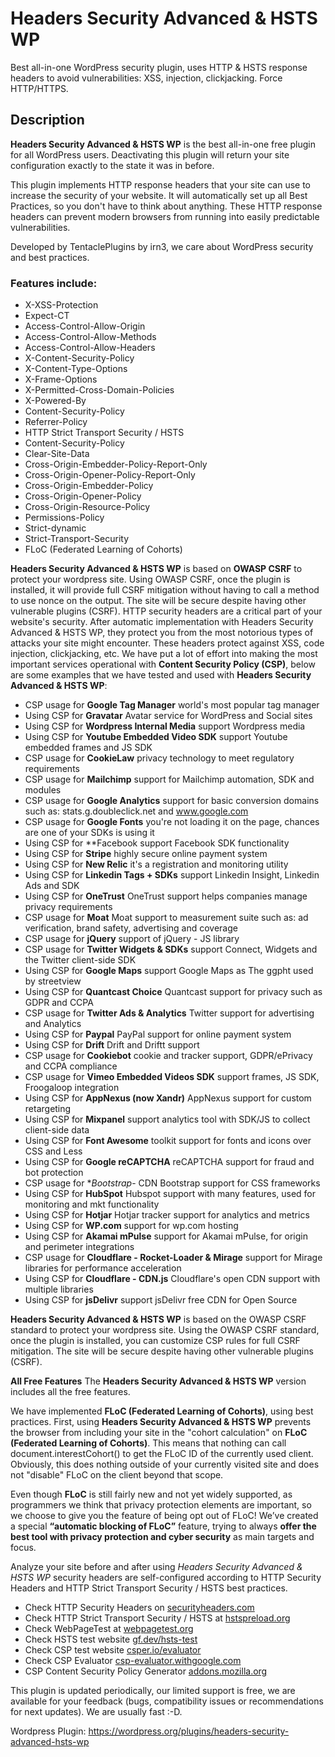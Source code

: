 # Headers Security Advanced & HSTS WP

Best all-in-one WordPress security plugin, uses HTTP & HSTS response headers to avoid vulnerabilities: XSS, injection, clickjacking. Force HTTP/HTTPS.

## Description

**Headers Security Advanced & HSTS WP** is the best all-in-one free plugin for all WordPress users. Deactivating this plugin will return your site configuration exactly to the state it was in before.

This plugin implements HTTP response headers that your site can use to increase the security of your website. It will automatically set up all Best Practices, so you don't have to think about anything. These HTTP response headers can prevent modern browsers from running into easily predictable vulnerabilities.

Developed by TentaclePlugins by irn3, we care about WordPress security and best practices.

### Features include:

- X-XSS-Protection
- Expect-CT
- Access-Control-Allow-Origin
- Access-Control-Allow-Methods
- Access-Control-Allow-Headers
- X-Content-Security-Policy
- X-Content-Type-Options
- X-Frame-Options
- X-Permitted-Cross-Domain-Policies
- X-Powered-By
- Content-Security-Policy
- Referrer-Policy
- HTTP Strict Transport Security / HSTS
- Content-Security-Policy
- Clear-Site-Data
- Cross-Origin-Embedder-Policy-Report-Only
- Cross-Origin-Opener-Policy-Report-Only
- Cross-Origin-Embedder-Policy
- Cross-Origin-Opener-Policy
- Cross-Origin-Resource-Policy
- Permissions-Policy
- Strict-dynamic
- Strict-Transport-Security
- FLoC (Federated Learning of Cohorts)

**Headers Security Advanced & HSTS WP** is based on **OWASP CSRF** to protect your wordpress site. Using OWASP CSRF, once the plugin is installed, it will provide full CSRF mitigation without having to call a method to use nonce on the output. The site will be secure despite having other vulnerable plugins (CSRF).
HTTP security headers are a critical part of your website's security. After automatic implementation with Headers Security Advanced & HSTS WP, they protect you from the most notorious types of attacks your site might encounter. These headers protect against XSS, code injection, clickjacking, etc.
We have put a lot of effort into making the most important services operational with **Content Security Policy (CSP)**, below are some examples that we have tested and used with **Headers Security Advanced & HSTS WP**:


- CSP usage for **Google Tag Manager**
  world's most popular tag manager
- Using CSP for **Gravatar**
  Avatar service for WordPress and Social sites
- Using CSP for **Wordpress Internal Media**
  support Wordpress media
- Using CSP for **Youtube Embedded Video SDK**
  support Youtube embedded frames and JS SDK
- CSP usage for **CookieLaw**
  privacy technology to meet regulatory requirements
- CSP usage for **Mailchimp**
  support for Mailchimp automation, SDK and modules
- CSP usage for **Google Analytics**
  support for basic conversion domains such as: stats.g.doubleclick.net and www.google.com
- CSP usage for **Google Fonts**
  you're not loading it on the page, chances are one of your SDKs is using it
- Using CSP for **Facebook
  support Facebook SDK functionality
- Using CSP for **Stripe**
  highly secure online payment system
- Using CSP for **New Relic**
  it's a registration and monitoring utility
- Using CSP for **Linkedin Tags + SDKs**
  support Linkedin Insight, Linkedin Ads and SDK
- Using CSP for **OneTrust**
  OneTrust support helps companies manage privacy requirements
- CSP usage for **Moat**
  Moat support to measurement suite such as: ad verification, brand safety, advertising and coverage
- CSP usage for **jQuery**
  support of jQuery - JS library
- CSP usage for **Twitter Widgets & SDKs**
  support Connect, Widgets and the Twitter client-side SDK
- Using CSP for **Google Maps**
  support Google Maps as The ggpht used by streetview
- Using CSP for **Quantcast Choice**
  Quantcast support for privacy such as GDPR and CCPA
- CSP usage for **Twitter Ads & Analytics**
  Twitter support for advertising and Analytics
- Using CSP for **Paypal**
  PayPal support for online payment system
- Using CSP for **Drift**
  Drift and Driftt support
- CSP usage for **Cookiebot**
  cookie and tracker support, GDPR/ePrivacy and CCPA compliance
- CSP usage for **Vimeo Embedded Videos SDK**
  support frames, JS SDK, Froogaloop integration
- Using CSP for **AppNexus (now Xandr)**
  AppNexus support for custom retargeting
- Using CSP for **Mixpanel**
  support analytics tool with SDK/JS to collect client-side data
- Using CSP for **Font Awesome**
  toolkit support for fonts and icons over CSS and Less
- Using CSP for **Google reCAPTCHA**
  reCAPTCHA support for fraud and bot protection
- CSP usage for **Bootstrap*- CDN
  Bootstrap support for CSS frameworks
- Using CSP for **HubSpot**
  Hubspot support with many features, used for monitoring and mkt functionality
- Using CSP for **Hotjar**
  Hotjar tracker support for analytics and metrics
- Using CSP for **WP.com**
  support for wp.com hosting
- Using CSP for **Akamai mPulse**
  support for Akamai mPulse, for origin and perimeter integrations
- CSP usage for **Cloudflare - Rocket-Loader & Mirage**
  support for Mirage libraries for performance acceleration
- Using CSP for **Cloudflare - CDN.js**
  Cloudflare's open CDN support with multiple libraries
- Using CSP for **jsDelivr**
  support jsDelivr free CDN for Open Source

**Headers Security Advanced & HSTS WP** is based on the OWASP CSRF standard to protect your wordpress site. Using the OWASP CSRF standard, once the plugin is installed, you can customize CSP rules for full CSRF mitigation. The site will be secure despite having other vulnerable plugins (CSRF).

**All Free Features**
The **Headers Security Advanced & HSTS WP** version includes all the free features.

We have implemented **FLoC (Federated Learning of Cohorts)**, using best practices. First, using **Headers Security Advanced & HSTS WP** prevents the browser from including your site in the "cohort calculation" on **FLoC (Federated Learning of Cohorts)**. This means that nothing can call document.interestCohort() to get the FLoC ID of the currently used client. Obviously, this does nothing outside of your currently visited site and does not "disable" FLoC on the client beyond that scope.

Even though **FLoC** is still fairly new and not yet widely supported, as programmers we think that privacy protection elements are important, so we choose to give you the feature of being opt out of FLoC! We’ve created a special **“automatic blocking of FLoC”** feature, trying to always **offer the best tool with privacy protection and cyber security** as main targets and focus.

Analyze your site before and after using *Headers Security Advanced & HSTS WP* security headers are self-configured according to HTTP Security Headers and HTTP Strict Transport Security / HSTS best practices.

* Check HTTP Security Headers on <a href="https://securityheaders.com/" target="_blank">securityheaders.com</a> 
* Check HTTP Strict Transport Security / HSTS at <a href="https://hstspreload.org/" target="_blank">hstspreload.org</a>
* Check WebPageTest at <a href="https://www.webpagetest.org/" target="_blank">webpagetest.org</a>
* Check HSTS test website <a href="https://gf.dev/hsts-test/" target="_blank">gf.dev/hsts-test</a>
* Check CSP test website <a href="https://csper.io/evaluator" target="_blank">csper.io/evaluator</a>
* Check CSP Evaluator <a href="https://csp-evaluator.withgoogle.com/" target="_blank">csp-evaluator.withgoogle.com</a>
* CSP Content Security Policy Generator <a href="https://addons.mozilla.org/en-US/firefox/addon/content-security-policy-gen/" target="_blank">addons.mozilla.org</a>

This plugin is updated periodically, our limited support is free, we are available for your feedback (bugs, compatibility issues or recommendations for next updates). We are usually fast :-D.

Wordpress Plugin: <a href="https://wordpress.org/plugins/headers-security-advanced-hsts-wp" target="_blank">https://wordpress.org/plugins/headers-security-advanced-hsts-wp</a>
